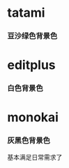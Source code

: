tatami
====================
### 豆沙绿色背景色

editplus
===================
### 白色背景色

monokai
===================
### 灰黑色背景色


基本满足日常需求了
